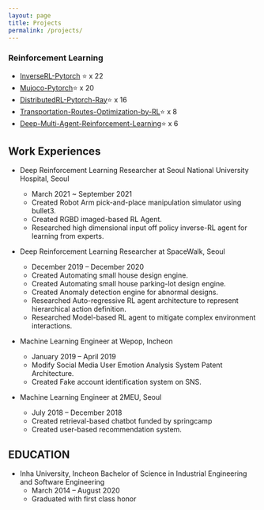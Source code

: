 ```yaml
---
layout: page
title: Projects
permalink: /projects/
---
```


### Reinforcement Learning
- [InverseRL-Pytorch](https://github.com/seolhokim/InverseRL-Pytorch) ⭐ x 22
- [Mujoco-Pytorch](https://github.com/seolhokim/Mujoco-Pytorch)⭐ x 20
- [DistributedRL-Pytorch-Ray](https://github.com/seolhokim/DistributedRL-Pytorch-Ray)⭐ x 16
- [Transportation-Routes-Optimization-by-RL](https://github.com/seolhokim/Transportation-Routes-Optimization-by-RL)⭐ x 8
- [Deep-Multi-Agent-Reinforcement-Learning](https://github.com/seolhokim/Deep-Multi-Agent-Reinforcement-Learning)⭐ x 6

## Work Experiences
* Deep Reinforcement Learning Researcher at Seoul National University Hospital, Seoul
  * March 2021 ~ September 2021
  * Created Robot Arm pick-and-place manipulation simulator using bullet3.
  * Created RGBD imaged-based RL Agent.
  * Researched high dimensional input off policy inverse-RL agent for learning from experts.

  
* Deep Reinforcement Learning Researcher at SpaceWalk, Seoul
  * December 2019 – December 2020
  * Created Automating small house design engine.
  * Created Automating small house parking-lot design engine.
  * Created Anomaly detection engine for abnormal designs.
  * Researched Auto-regressive RL agent architecture to represent hierarchical action definition.
  * Researched Model-based RL agent to mitigate complex environment interactions.

* Machine Learning Engineer at Wepop, Incheon
  * January 2019 – April 2019
  * Modify Social Media User Emotion Analysis System Patent Architecture.
  * Created Fake account identification system on SNS.

* Machine Learning Engineer at 2MEU, Seoul
  * July 2018 – December 2018
  * Created retrieval-based chatbot funded by springcamp
  * Created user-based recommendation system.

## EDUCATION
* Inha University, Incheon Bachelor of Science in Industrial Engineering and Software Engineering
  * March 2014 – August 2020
   * Graduated with first class honor
